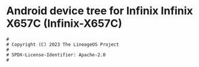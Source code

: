 # Android device tree for Infinix Infinix X657C (Infinix-X657C)

```
#
# Copyright (C) 2023 The LineageOS Project
#
# SPDX-License-Identifier: Apache-2.0
#
```
